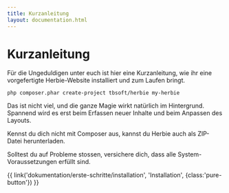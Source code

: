 ```yaml
---
title: Kurzanleitung
layout: documentation.html
---
```


# Kurzanleitung

Für die Ungeduldigen unter euch ist hier eine Kurzanleitung, wie ihr eine
vorgefertigte Herbie-Website installiert und zum Laufen bringt.

    php composer.phar create-project tbsoft/herbie my-herbie

Das ist nicht viel, und die ganze Magie wirkt natürlich im Hintergrund. Spannend
wird es erst beim Erfassen neuer Inhalte und beim Anpassen des Layouts.

Kennst du dich nicht mit Composer aus, kannst du Herbie auch als ZIP-Datei
herunterladen.

Solltest du auf Probleme stossen, versichere dich, dass alle System-
Voraussetzungen erfüllt sind.

<p class="pagination">{{ link('dokumentation/erste-schritte/installation', 'Installation<i class="fa fa-arrow-right"></i>', {class:'pure-button'}) }}</p>